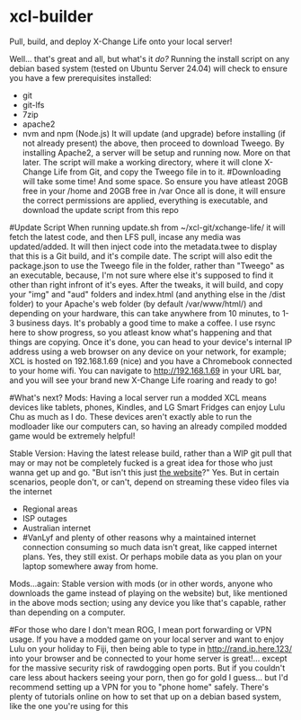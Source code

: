 # xcl-builder
Pull, build, and deploy X-Change Life onto your local server!

Well... that's great and all, but what's it *do?*
Running the install script on any debian based system (tested on Ubuntu Server 24.04) will check to ensure you have a few prerequisites installed:
- git
- git-lfs
- 7zip
- apache2
- nvm and npm (Node.js)
It will update (and upgrade) before installing (if not already present) the above, then proceed to download Tweego. By installing Apache2, a server will be setup and running now. More on that later. The script will make a working directory, where it will clone X-Change Life from Git, and copy the Tweego file in to it.
#Downloading will take some time!
And some space. So ensure you have atleast 20GB free in your /home and 20GB free in /var
Once all is done, it will ensure the correct permissions are applied, everything is executable, and download the update script from this repo

#Update Script
When running update.sh from ~/xcl-git/xchange-life/ it will fetch the latest code, and then LFS pull, incase any media was updated/added. It will then inject code into the metadata.twee to display that this is a Git build, and it's compile date. The script will also edit the package.json to use the Tweego file in the folder, rather than "Tweego" as an executable, because, I'm not sure where else it's supposed to find it other than right infront of it's eyes. After the tweaks, it will build, and copy your "img" and "aud" folders and index.html (and anything else in the /dist folder) to your Apache's web folder (by default /var/www/html/) and depending on your hardware, this can take anywhere from 10 minutes, to 1-3 business days. It's probably a good time to make a coffee. I use rsync here to show progress, so you atleast know what's happening and that things are copying. Once it's done, you can head to your device's internal IP address using a web browser on any device on your network, for example; XCL is hosted on 192.168.1.69 (nice) and you have a Chromebook connected to your home wifi. You can navigate to http://192.168.1.69 in your URL bar, and you will see your brand new X-Change Life roaring and ready to go!

#What's next?
Mods:
Having a local server run a modded XCL means devices like tablets, phones, Kindles, and LG Smart Fridges can enjoy Lulu Chu as much as I do. These devices aren't exactly able to run the modloader like our computers can, so having an already compiled modded game would be extremely helpful!

Stable Version:
Having the latest release build, rather than a WIP git pull that may or may not be completely fucked is a great idea for those who just wanna get up and go. "But isn't this just [the website](https://x-change.life/)?" Yes. But in certain scenarios, people don't, or can't, depend on streaming these video files via the internet
- Regional areas
- ISP outages
- Australian internet
- #VanLyf
and plenty of other reasons why a maintained internet connection consuming so much data isn't great, like capped internet plans. Yes, they still exist. Or perhaps mobile data as you plan on your laptop somewhere away from home.

Mods...again:
Stable version with mods (or in other words, anyone who downloads the game instead of playing on the website) but, like mentioned in the above mods section; using any device you like that's capable, rather than depending on a computer.

#For those who dare
I don't mean ROG, I mean port forwarding or VPN usage. If you have a modded game on your local server and want to enjoy Lulu on your holiday to Fiji, then being able to type in http://rand.ip.here.123/ into your browser and be connected to your home server is great!... except for the massive security risk of rawdogging open ports. But if you couldn't care less about hackers seeing your porn, then go for gold I guess... but I'd recommend setting up a VPN for you to "phone home" safely. There's plenty of tutorials online on how to set that up on a debian based system, like the one you're using for this
